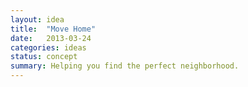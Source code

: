 ```yaml
---
layout: idea
title:  "Move Home"
date:   2013-03-24
categories: ideas
status: concept
summary: Helping you find the perfect neighborhood.
---
```

